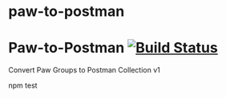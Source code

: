 # paw-to-postman

# Paw-to-Postman [![Build Status](https://travis-ci.org/abhijitkane/paw-to-postman.svg?branch=master)](https://travis-ci.org/abhijitkane/runscope-to-postman)

Convert Paw Groups to Postman Collection v1

npm test